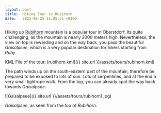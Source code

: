 ```yaml
---
layout: post
title:  Hiking Tour to Rubihorn
date:   2021-08-25 11:05:31 +0100
---
```


Hiking up [Rubihorn](https://de.wikipedia.org/wiki/Rubihorn) mountain is a popular tour in Oberstdorf. Its quite challenging, as the mountain is nearly 2000 meters high. Nevertheless, the view on top is rewarding and on the way back, you pass the beautiful _Gaisalpsee_, which is a very popular destination for hikers starting from _Ruby_. 

KML File of the tour: [rubihorn.kml]({{ site.url }}/assets/tours/rubihorn.kml)

The path winds up on the south-eastern part of the mountain, therefore be prepared to be exposed to lots of sun. Lots of serpentines, and at the end a very small tightrope walk. From the top, you can already spot the way back towards _Gaisalpsee_.

![Gaisalpsee]({{ site.url }}/assets/tours/rubihorn1.jpg)

_Gaisalpsee_, as seen from the top of _Rubihorn_.